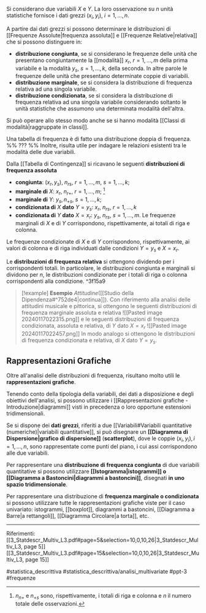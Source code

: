 Si considerano due variabili $X$ e $Y$. La loro osservazione su $n$ unità statistiche fornisce i dati grezzi $(x_i, y_i),\ i=1,...,n$.

A partire dai dati grezzi si possono determinare le distribuzioni di [[Frequenze Assolute|frequenza assoluta]] e [[Frequenze Relative|relativa]] che si possono distinguere in:
* **distribuzione congiunta**, se si considerano le frequenze delle unità che presentano congiuntamente la [[modalità]] $x_r,\ r=1,...,m$ della prima variabile e la modalità $y_s,\ s=1,...,k$, della seconda. 
	In altre parole le frequenze delle unità che presentano determinate coppie di variabili.
* **distribuzione marginale**, se si considera la distribuzione di frequenza relativa ad una singola variabile.
* **distribuzione condizionata**, se si considera la distribuzione di frequenza relativa ad una singola variabile considerando soltanto le unità statistiche che assumono una determinata modalità dell'altra.

Si può operare allo stesso modo anche se si hanno modalità [[Classi di modalità|raggruppate in classi]].

Una tabella di frequenza è di fatto una distribuzione doppia di frequenza. %% ??? %%
Inoltre, risulta utile per indagare le relazioni esistenti tra le modalità delle due variabili.

Dalla [[Tabella di Contingenza]] si ricavano le seguenti **distribuzioni di frequenza assoluta**
* **congiunta**: $(x_r,y_s),\ n_{rs},\ r=1,...,m,\ s=1,...,k;$
* **marginale di** $X$: $x_r,\ n_{r+},\ r=1,...,m;$ [^1]
* **marginale di** $Y$: $y_s, n_{+s},\ s=1,...,k$;
* **condizionata di** $X$ **dato** $Y = y_s$: $x_r,\ n_{rs},\ r = 1,...,k$
* **condizionata di** $Y$ **dato** $X = x_r$: $y_s,\ n_{rs},\ s = 1,...,m$.
Le frequenze marginali di $X$ e di $Y$ corrispondono, rispettivamente, ai totali di riga e colonna.

Le frequenze condizionate di $X$ e di $Y$ corrispondono, rispettivamente, ai valori di colonna e di riga individuati dalle condizioni $Y = y_s$ e $X=x_r$.

Le **distribuzioni di frequenza relativa** si ottengono dividendo per i corrispondenti totali. In particolare, le distribuzioni congiunta e marginali si dividono per $n$, le distribuzioni condizionate per i totali di riga o colonna corrispondenti alla condizione. ^3f15a9

>[!example] **Esempio**
>*Attitudine*([[Studio della Dipendenza#^752de4|continua]]). Con riferimento alla analisi delle attitudini musicale e pittorica, si ottengono le seguenti distribuzioni di frequenza marginale assoluta e relativa
>![[Pasted image 20240117022315.png]]
>e le seguenti distribuzioni di frequenza condizionata, assoluta e relativa, di $Y$ dato $X = x_r$
>![[Pasted image 20240117022457.png]]
>In modo analogo si ottengono le distribuzioni di frequenza condizionata e relativa, di $X$ dato $Y=y_s$.

## Rappresentazioni Grafiche

Oltre all'analisi delle distribuzioni di frequenza, risultano molto utili le **rappresentazioni grafiche**. 

Tenendo conto della tipologia della variabili, dei dati a disposizione e degli obiettivi dell'analisi, si possono utilizzare i [[Rappresentazioni grafiche - Introduzione|diagrammi]] visti in precedenza o loro opportune estensioni tridimensionali.

Se si dispone dei **dati grezzi**, riferiti a due [[Variabili#Variabili quantitative (numeriche)|variabili quantitative]], si può disegnare un **[[Diagramma di Dispersione|grafico di dispersione]]** (**scatterplot**), dove le coppie $(x_i, y_i), i = 1, . . . , n$, sono rappresentate come punti del piano, i cui assi corrispondono alle due variabili.

Per rappresentare una **distribuzione di frequenza congiunta** di due variabili quantitative si possono utilizzare **[[Istogramma|istogrammi]] o [[Diagramma a Bastoncini|diagrammi a bastoncini]]**, disegnati **in uno spazio tridimensionale**.

Per rappresentare una distribuzione di **frequenza marginale o condizionata** si possono utilizzare tutte le rappresentazioni grafiche viste per il caso univariato: istogrammi, [[boxplot]], diagrammi a bastoncini, [[Diagramma a Barre|a rettangoli]], [[Diagramma Circolare|a torta]], etc.
***
Riferimenti:
[[3_Statdescr_Multiv_L3.pdf#page=5&selection=10,0,10,26|3_Statdescr_Multiv_L3, page 5]]
[[3_Statdescr_Multiv_L3.pdf#page=15&selection=10,0,10,26|3_Statdescr_Multiv_L3, page 15]]

#statistica_descrittiva 
#statistica_descrittiva/analisi_multivariate 
#ppt-3 
#frequenze 

[^1]: $n_{n+}$ e $n_{+s}$ sono, rispettivamente, i totali di riga e colonna e $n$ il numero totale delle osservazioni.